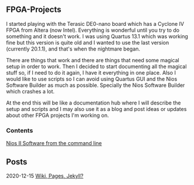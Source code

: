## FPGA-Projects

I started playing with the Terasic DE0-nano board which has a Cyclone IV FPGA from Altera (now Intel). Everything is wonderful until you try to do something and it doesn't work. I was using Quartus 13.1 which was working fine but this version is quite old and I wanted to use the last version (currently 20.1.1), and that's when the nightmare began.

There are things that work and there are things that need some magical setup in order to work. Then I decided to start documenting all the magical stuff so, if I need to do it again, I have it everything in one place. Also I would like to use scripts so I can avoid using Quartus GUI and the Nios Software Builder as much as possible. Specially the Nios Software Builder which crashes a lot.

At the end this will be like a documentation hub where I will describe the setup and scripts and I may also use it as a blog and post ideas or updates about other FPGA projects I'm working on.

### Contents
[Nios II Software from the command line](nios2_terminal.md)

## Posts
2020-12-15 [Wiki, Pages, Jekyll?](2020_12_15_1214_wiki_vs_pages.md)
